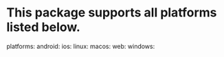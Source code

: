 
# This package supports all platforms listed below.
platforms:
  android:
  ios:
  linux:
  macos:
  web:
  windows:
